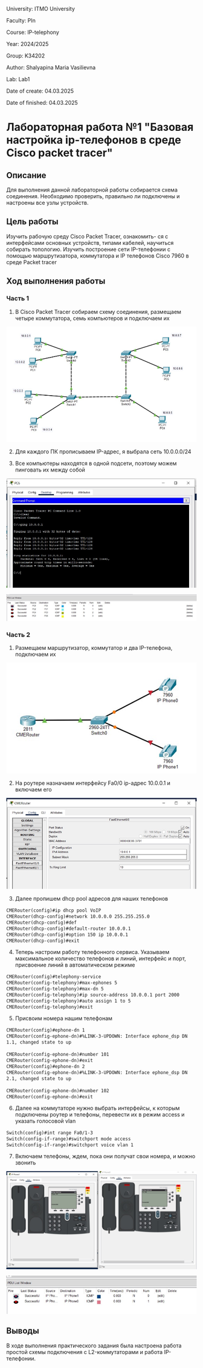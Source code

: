 University: ITMO University

Faculty: PIn

Course: IP-telephony

Year: 2024/2025

Group: K34202

Author: Shalyapina Maria Vasilievna

Lab: Lab1

Date of create: 04.03.2025

Date of finished: 04.03.2025

# Лабораторная работа №1 "Базовая настройка ip-телефонов в среде Сisco packet tracer"

## Описание
Для выполнения данной лабораторной работы собирается схема соединения. Необходимо проверить, правильно ли подключены и настроены все узлы устройств.

## Цель работы
Изучить рабочую среду Cisco Packet Tracer, ознакомить- ся с интерфейсами основных устройств, типами кабелей, научиться собирать топологию. Изучить построение сети IP-телефонии с помощью маршрутизатора, коммутатора и IP телефонов Cisco 7960 в среде Packet tracer

## Ход выполнения работы

### Часть 1

1. В Cisco Packet Tracer собираем схему соединения, размещаем четыре коммутатора, семь компьютеров и подключаем их

![1](./assets/1.jpg)

2. Для каждого ПК прописываем IP-адрес, я выбрала сеть 10.0.0.0/24

3. Все компьютеры находятся в одной подсети, поэтому можем пинговать их между собой

![2](./assets/2.jpg)

![3](./assets/3.jpg)

### Часть 2

1. Размещаем маршрутизатор, коммутатор и два IP-телефона, подключаем их

![4](./assets/4.jpg)

2. На роутере назначаем интерфейсу Fa0/0 ip-адрес 10.0.0.1 и включаем его

![5](./assets/5.jpg)

3. Далее пропишем dhcp pool адресов для наших телефонов
```
CMERouter(config)#ip dhcp pool VoIP
CMERouter(dhcp-config)#network 10.0.0.0 255.255.255.0
CMERouter(dhcp-config)#def
CMERouter(dhcp-config)#default-router 10.0.0.1
CMERouter(dhcp-config)#option 150 ip 10.0.0.1
CMERouter(dhcp-config)#exit
```
4. Теперь настроим работу телефонного сервиса. Указываем максимальное количество телефонов и линий, интерфейс и порт, присвоение линий в автоматическом режиме
```
CMERouter(config)#telephony-service 
CMERouter(config-telephony)#max-ephones 5
CMERouter(config-telephony)#max-dn 5
CMERouter(config-telephony)#ip source-address 10.0.0.1 port 2000
CMERouter(config-telephony)#auto assign 1 to 5
CMERouter(config-telephony)#exit
```

5. Присвоим номера нашим телефонам
```
CMERouter(config)#ephone-dn 1
CMERouter(config-ephone-dn)#%LINK-3-UPDOWN: Interface ephone_dsp DN 1.1, changed state to up

CMERouter(config-ephone-dn)#number 101
CMERouter(config-ephone-dn)#exit
CMERouter(config)#ephone-dn 2
CMERouter(config-ephone-dn)#%LINK-3-UPDOWN: Interface ephone_dsp DN 2.1, changed state to up

CMERouter(config-ephone-dn)#number 102
CMERouter(config-ephone-dn)#exit
```

6. Далее на коммутаторе нужно выбрать интерфейсы, к которым подключены роутер и телефоны, перевести их в режим access и указать голосовой vlan
```
Switch(config)#int range Fa0/1-3
Switch(config-if-range)#switchport mode access 
Switch(config-if-range)#switchport voice vlan 1
```

7. Включаем телефоны, ждем, пока они получат свои номера, и можно звонить

![6](./assets/6.jpg)

![7](./assets/7.jpg)

## Выводы
В ходе выполнения практического задания была настроена работа простой схемы подключения с L2-коммутаторами и работа IP-телефонии. 


















